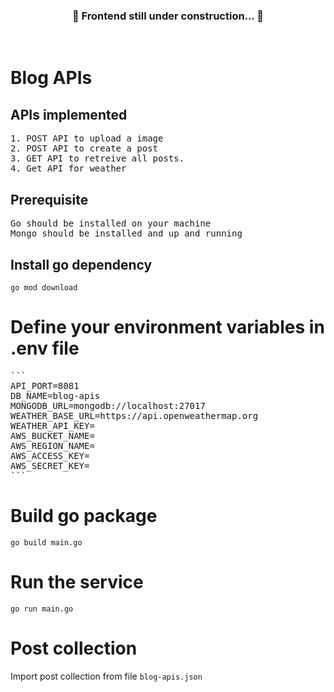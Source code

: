 <div align="center">
  <h3>🚧 Frontend still under construction... 🚧</h2>
</div><br>


# Blog APIs

## APIs implemented

<pre>
1. POST API to upload a image
2. POST API to create a post
3. GET API to retreive all posts.
4. Get API for weather 
</pre>

## Prerequisite

<pre>
Go should be installed on your machine
Mongo should be installed and up and running
</pre>

## Install go dependency

```
go mod download
```

# Define your environment variables in .env file

<pre>
```
API_PORT=8081
DB_NAME=blog-apis
MONGODB_URL=mongodb://localhost:27017
WEATHER_BASE_URL=https://api.openweathermap.org
WEATHER_API_KEY=
AWS_BUCKET_NAME=
AWS_REGION_NAME=
AWS_ACCESS_KEY=
AWS_SECRET_KEY=
```
</pre>

# Build go package

```
go build main.go
```

# Run the service

```
go run main.go
```

# Post collection

Import post collection from file `blog-apis.json`
